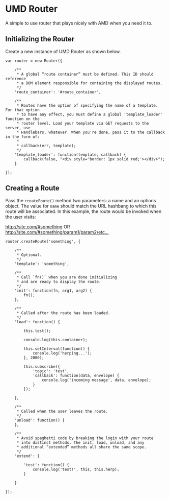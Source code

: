 # UMD Router

A simple to use router that plays nicely with AMD when you need it to.

## Initializing the Router

Create a new instance of UMD Router as shown below.

	var router = new Router({

		/**
		 * A global “route container” must be defined. This ID should reference
	     * a DOM element responsible for containing the displayed routes.
		 */
		'route_container': '#route_container',

		/**
		 * Routes have the option of specifying the name of a template. For that option
		 * to have any effect, you must define a global 'template_loader' function on the
		 * router level. Load your template via GET requests to the server, use
		 * Handlebars, whatever. When you're done, pass it to the callback in the form of:
		 *
		 * callback(err, template);
		 */
		'template_loader': function(template, callback) {
			callback(false, "<div style='border: 1px solid red;'></div>");
		}

	});

## Creating a Route

Pass the `createRoute()` method two parameters: a name and an options object. The value for `name` should match the URL hashbang to which this route will be associated. In this example, the route would be invoked when the user visits:

http://site.com/#something OR http://site.com/#something/param1/param2/etc…

	router.createRoute('something', {

		/**
		 * Optional.
		 */
		'template': 'something',

		/**
		 * Call `fn()` when you are done initializing
		 * and are ready to display the route.
		 */
		'init': function(fn, arg1, arg2) {
			fn();
		},

		/**
		 * Called after the route has been loaded.
		 */
		'load': function() {

			this.test();

			console.log(this.container);

			this.setInterval(function() {
				console.log('herping...');
			}, 2000);

			this.subscribe({
				'topic': 'test',
				'callback': function(data, envelope) {
					console.log('incoming message', data, envelope);
				}
			});

		},

		/**
		 * Called when the user leaves the route.
		 */
		'unload': function() {
		},

		/**
		 * Avoid spaghetti code by breaking the login with your route
		 * into distinct methods. The init, load, unload, and any
	     * additional “extended” methods all share the same scope.
		 */
		'extend': {

			'test': function() {
				console.log('test!', this, this.herp);
			}

		}

	});
